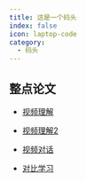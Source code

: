 ```yaml
---
title: 这是一个码头
index: false
icon: laptop-code
category:
  - 码头
---
```


## 整点论文

- [视频理解](./videoUnderstanding/_videoUnderstanding.md)

- [视频理解2](./videoRepresentation/_videoRepresentation.md)

- [视频对话](./videoDialog/_videoDialog.md)

- [对比学习](./contrastiveLearning/_contrastiveLearning.md)





